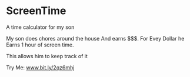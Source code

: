 # ScreenTime
A time calculator for my son

My son does chores around the house
And earns $$$. For Evey Dollar he
Earns 1 hour of screen time.

This allows him to keep track of it

Try Me: www.bit.ly/2qz6mhj
